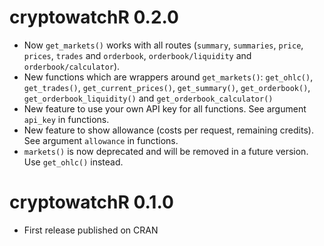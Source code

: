 # cryptowatchR 0.2.0

* Now `get_markets()` works with all routes (`summary`, `summaries`, `price`, `prices`, `trades` and `orderbook`, `orderbook/liquidity` and `orderbook/calculator`).
* New functions which are wrappers around `get_markets()`: `get_ohlc()`, `get_trades()`, `get_current_prices()`, `get_summary()`, `get_orderbook()`, `get_orderbook_liquidity()` and `get_orderbook_calculator()`
* New feature to use your own API key for all functions. See argument `api_key` in functions.
* New feature to show allowance (costs per request, remaining credits). See argument `allowance` in functions.
* `markets()` is now deprecated and will be removed in a future version. Use `get_ohlc()` instead.

# cryptowatchR 0.1.0

* First release published on CRAN
